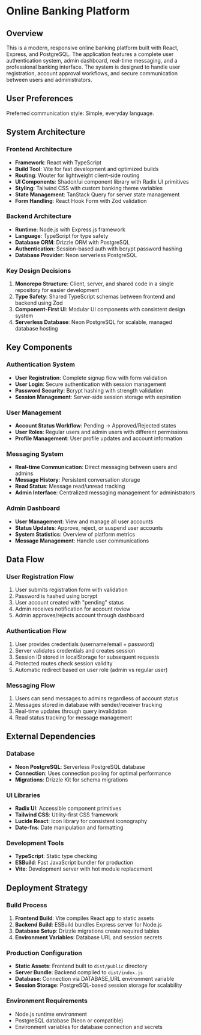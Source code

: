 # Online Banking Platform

## Overview

This is a modern, responsive online banking platform built with React, Express, and PostgreSQL. The application features a complete user authentication system, admin dashboard, real-time messaging, and a professional banking interface. The system is designed to handle user registration, account approval workflows, and secure communication between users and administrators.

## User Preferences

Preferred communication style: Simple, everyday language.

## System Architecture

### Frontend Architecture
- **Framework**: React with TypeScript
- **Build Tool**: Vite for fast development and optimized builds
- **Routing**: Wouter for lightweight client-side routing
- **UI Components**: Shadcn/ui component library with Radix UI primitives
- **Styling**: Tailwind CSS with custom banking theme variables
- **State Management**: TanStack Query for server state management
- **Form Handling**: React Hook Form with Zod validation

### Backend Architecture
- **Runtime**: Node.js with Express.js framework
- **Language**: TypeScript for type safety
- **Database ORM**: Drizzle ORM with PostgreSQL
- **Authentication**: Session-based auth with bcrypt password hashing
- **Database Provider**: Neon serverless PostgreSQL

### Key Design Decisions
1. **Monorepo Structure**: Client, server, and shared code in a single repository for easier development
2. **Type Safety**: Shared TypeScript schemas between frontend and backend using Zod
3. **Component-First UI**: Modular UI components with consistent design system
4. **Serverless Database**: Neon PostgreSQL for scalable, managed database hosting

## Key Components

### Authentication System
- **User Registration**: Complete signup flow with form validation
- **User Login**: Secure authentication with session management
- **Password Security**: Bcrypt hashing with strength validation
- **Session Management**: Server-side session storage with expiration

### User Management
- **Account Status Workflow**: Pending → Approved/Rejected states
- **User Roles**: Regular users and admin users with different permissions
- **Profile Management**: User profile updates and account information

### Messaging System
- **Real-time Communication**: Direct messaging between users and admins
- **Message History**: Persistent conversation storage
- **Read Status**: Message read/unread tracking
- **Admin Interface**: Centralized messaging management for administrators

### Admin Dashboard
- **User Management**: View and manage all user accounts
- **Status Updates**: Approve, reject, or suspend user accounts
- **System Statistics**: Overview of platform metrics
- **Message Management**: Handle user communications

## Data Flow

### User Registration Flow
1. User submits registration form with validation
2. Password is hashed using bcrypt
3. User account created with "pending" status
4. Admin receives notification for account review
5. Admin approves/rejects account through dashboard

### Authentication Flow
1. User provides credentials (username/email + password)
2. Server validates credentials and creates session
3. Session ID stored in localStorage for subsequent requests
4. Protected routes check session validity
5. Automatic redirect based on user role (admin vs regular user)

### Messaging Flow
1. Users can send messages to admins regardless of account status
2. Messages stored in database with sender/receiver tracking
3. Real-time updates through query invalidation
4. Read status tracking for message management

## External Dependencies

### Database
- **Neon PostgreSQL**: Serverless PostgreSQL database
- **Connection**: Uses connection pooling for optimal performance
- **Migrations**: Drizzle Kit for schema migrations

### UI Libraries
- **Radix UI**: Accessible component primitives
- **Tailwind CSS**: Utility-first CSS framework
- **Lucide React**: Icon library for consistent iconography
- **Date-fns**: Date manipulation and formatting

### Development Tools
- **TypeScript**: Static type checking
- **ESBuild**: Fast JavaScript bundler for production
- **Vite**: Development server with hot module replacement

## Deployment Strategy

### Build Process
1. **Frontend Build**: Vite compiles React app to static assets
2. **Backend Build**: ESBuild bundles Express server for Node.js
3. **Database Setup**: Drizzle migrations create required tables
4. **Environment Variables**: Database URL and session secrets

### Production Configuration
- **Static Assets**: Frontend built to `dist/public` directory
- **Server Bundle**: Backend compiled to `dist/index.js`
- **Database**: Connection via DATABASE_URL environment variable
- **Session Storage**: PostgreSQL-based session storage for scalability

### Environment Requirements
- Node.js runtime environment
- PostgreSQL database (Neon or compatible)
- Environment variables for database connection and secrets
